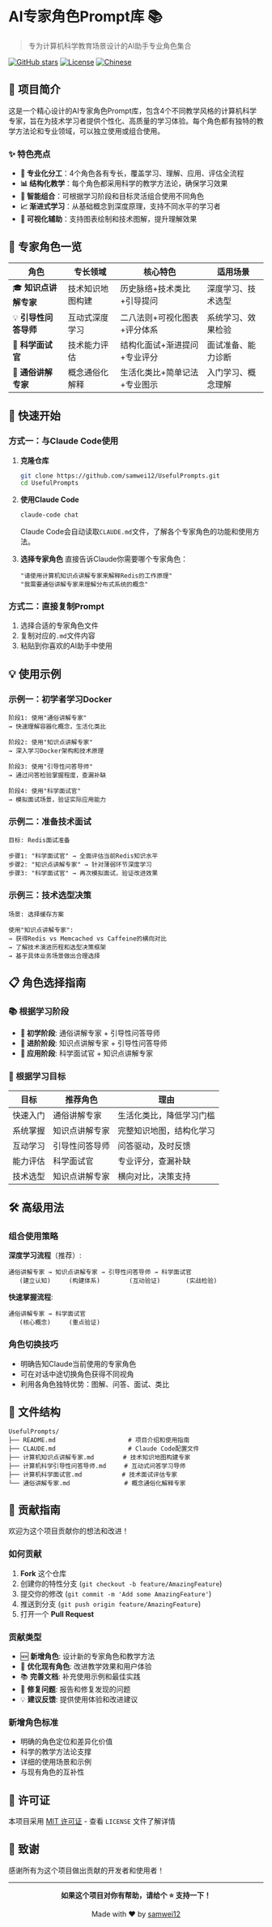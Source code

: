# AI专家角色Prompt库 📚

> 专为计算机科学教育场景设计的AI助手专业角色集合

[![GitHub stars](https://img.shields.io/github/stars/samwei12/UsefulPrompts?style=social)](https://github.com/samwei12/UsefulPrompts)
[![License](https://img.shields.io/badge/license-MIT-blue.svg)](LICENSE)
[![Chinese](https://img.shields.io/badge/language-中文-red.svg)](README.md)

## 🌟 项目简介

这是一个精心设计的AI专家角色Prompt库，包含4个不同教学风格的计算机科学专家，旨在为技术学习者提供个性化、高质量的学习体验。每个角色都有独特的教学方法论和专业领域，可以独立使用或组合使用。

### ✨ 特色亮点

- **🎯 专业化分工**：4个角色各有专长，覆盖学习、理解、应用、评估全流程
- **📊 结构化教学**：每个角色都采用科学的教学方法论，确保学习效果
- **🔄 智能组合**：可根据学习阶段和目标灵活组合使用不同角色
- **📈 渐进式学习**：从基础概念到深度原理，支持不同水平的学习者
- **🎨 可视化辅助**：支持图表绘制和技术图解，提升理解效果

## 🤖 专家角色一览

| 角色 | 专长领域 | 核心特色 | 适用场景 |
|------|----------|----------|----------|
| 🎓 **知识点讲解专家** | 技术知识地图构建 | 历史脉络+技术类比+引导提问 | 深度学习、技术选型 |
| 💡 **引导性问答导师** | 互动式深度学习 | 二八法则+可视化图表+评分体系 | 系统学习、效果检验 |
| 🎯 **科学面试官** | 技术能力评估 | 结构化面试+渐进提问+专业评分 | 面试准备、能力诊断 |
| 🌈 **通俗讲解专家** | 概念通俗化解释 | 生活化类比+简单记法+专业图示 | 入门学习、概念理解 |

## 🚀 快速开始

### 方式一：与Claude Code使用

1. **克隆仓库**
   ```bash
   git clone https://github.com/samwei12/UsefulPrompts.git
   cd UsefulPrompts
   ```

2. **使用Claude Code**
   ```bash
   claude-code chat
   ```
   Claude Code会自动读取`CLAUDE.md`文件，了解各个专家角色的功能和使用方法。

3. **选择专家角色**
   直接告诉Claude你需要哪个专家角色：
   ```
   "请使用计算机知识点讲解专家来解释Redis的工作原理"
   "我需要通俗讲解专家来理解分布式系统的概念"
   ```

### 方式二：直接复制Prompt

1. 选择合适的专家角色文件
2. 复制对应的`.md`文件内容  
3. 粘贴到你喜欢的AI助手中使用

## 💡 使用示例

### 示例一：初学者学习Docker

```
阶段1: 使用"通俗讲解专家"
→ 快速理解容器化概念，生活化类比

阶段2: 使用"知识点讲解专家" 
→ 深入学习Docker架构和技术原理

阶段3: 使用"引导性问答导师"
→ 通过问答检验掌握程度，查漏补缺

阶段4: 使用"科学面试官"
→ 模拟面试场景，验证实际应用能力
```

### 示例二：准备技术面试

```
目标: Redis面试准备

步骤1: "科学面试官" → 全面评估当前Redis知识水平
步骤2: "知识点讲解专家" → 针对薄弱环节深度学习  
步骤3: "科学面试官" → 再次模拟面试，验证改进效果
```

### 示例三：技术选型决策

```
场景: 选择缓存方案

使用"知识点讲解专家":
→ 获得Redis vs Memcached vs Caffeine的横向对比
→ 了解技术演进历程和选型决策框架
→ 基于具体业务场景做出合理选择
```

## 📋 角色选择指南

### 📚 根据学习阶段

- **🌱 初学阶段**: 通俗讲解专家 + 引导性问答导师
- **🚀 进阶阶段**: 知识点讲解专家 + 引导性问答导师  
- **💪 应用阶段**: 科学面试官 + 知识点讲解专家

### 🎯 根据学习目标

| 目标 | 推荐角色 | 理由 |
|------|----------|------|
| 快速入门 | 通俗讲解专家 | 生活化类比，降低学习门槛 |
| 系统掌握 | 知识点讲解专家 | 完整知识地图，结构化学习 |
| 互动学习 | 引导性问答导师 | 问答驱动，及时反馈 |
| 能力评估 | 科学面试官 | 专业评分，查漏补缺 |
| 技术选型 | 知识点讲解专家 | 横向对比，决策支持 |

## 🛠️ 高级用法

### 组合使用策略

**深度学习流程**（推荐）:
```
通俗讲解专家 → 知识点讲解专家 → 引导性问答导师 → 科学面试官
   (建立认知)     (构建体系)        (互动验证)       (实战检验)
```

**快速掌握流程**:
```
通俗讲解专家 → 科学面试官
   (核心概念)     (重点验证)
```

### 角色切换技巧

- 明确告知Claude当前使用的专家角色
- 可在对话中途切换角色获得不同视角
- 利用各角色独特优势：图解、问答、面试、类比

## 📁 文件结构

```
UsefulPrompts/
├── README.md                    # 项目介绍和使用指南
├── CLAUDE.md                    # Claude Code配置文件
├── 计算机知识点讲解专家.md        # 技术知识地图构建专家
├── 计算机科学引导性问答导师.md     # 互动式问答学习导师
├── 计算机科学面试官.md           # 技术面试评估专家
└── 通俗讲解专家.md               # 概念通俗化解释专家
```

## 🤝 贡献指南

欢迎为这个项目贡献你的想法和改进！

### 如何贡献

1. **Fork** 这个仓库
2. 创建你的特性分支 (`git checkout -b feature/AmazingFeature`)
3. 提交你的修改 (`git commit -m 'Add some AmazingFeature'`)
4. 推送到分支 (`git push origin feature/AmazingFeature`)
5. 打开一个 **Pull Request**

### 贡献类型

- 🆕 **新增角色**: 设计新的专家角色和教学方法
- 🔧 **优化现有角色**: 改进教学效果和用户体验
- 📚 **完善文档**: 补充使用示例和最佳实践
- 🐛 **修复问题**: 报告和修复发现的问题
- 💡 **建议反馈**: 提供使用体验和改进建议

### 新增角色标准

- 明确的角色定位和差异化价值
- 科学的教学方法论支撑
- 详细的使用场景和示例
- 与现有角色的互补性

## 📄 许可证

本项目采用 [MIT 许可证](LICENSE) - 查看 `LICENSE` 文件了解详情

## 🙏 致谢

感谢所有为这个项目做出贡献的开发者和使用者！

---

<div align="center">

**如果这个项目对你有帮助，请给个 ⭐️ 支持一下！**

Made with ❤️ by [samwei12](https://github.com/samwei12)

</div>